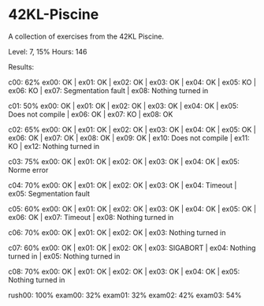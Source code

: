# 42KL-Piscine
A collection of exercises from the 42KL Piscine.

Level: 7, 15%
Hours: 146

Results:

c00: 62%
ex00: OK | ex01: OK | ex02: OK | ex03: OK | ex04: OK | ex05: KO | ex06: KO | ex07: Segmentation fault | ex08: Nothing turned in

c01: 50%
ex00: OK | ex01: OK | ex02: OK | ex03: OK | ex04: OK | ex05: Does not compile | ex06: OK | ex07: KO | ex08: OK

c02: 65%
ex00: OK | ex01: OK | ex02: OK | ex03: OK | ex04: OK | ex05: OK | ex06: OK | ex07: OK | ex08: OK | ex09: OK | ex10: Does not compile | ex11: KO | ex12: Nothing turned in

c03: 75%
ex00: OK | ex01: OK | ex02: OK | ex03: OK | ex04: OK | ex05: Norme error

c04: 70%
ex00: OK | ex01: OK | ex02: OK | ex03: OK | ex04: Timeout | ex05: Segmentation fault

c05: 60%
ex00: OK | ex01: OK | ex02: OK | ex03: OK | ex04: OK | ex05: OK | ex06: OK | ex07: Timeout | ex08: Nothing turned in

c06: 70%
ex00: OK | ex01: OK | ex02: OK | ex03: Nothing turned in

c07: 60%
ex00: OK | ex01: OK | ex02: OK | ex03: SIGABORT | ex04: Nothing turned in | ex05: Nothing turned in

c08: 70%
ex00: OK | ex01: OK | ex02: OK | ex03: OK | ex04: OK | ex05: Nothing turned in

rush00: 100%
exam00: 32%
exam01: 32%
exam02: 42%
exam03: 54%


